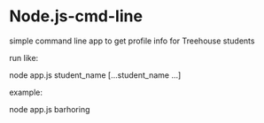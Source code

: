 # Node.js-cmd-line

simple command line app to get profile info for Treehouse students

run like:

  node app.js student_name [...student_name ...]
 
example:

  node app.js barhoring
